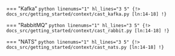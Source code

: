 === "Kafka"
    ```python linenums="1" hl_lines="3 5"
    {!> docs_src/getting_started/context/cast_kafka.py [ln:14-18] !}
    ```

=== "RabbitMQ"
    ```python linenums="1" hl_lines="3 5"
    {!> docs_src/getting_started/context/cast_rabbit.py [ln:14-18] !}
    ```

=== "NATS"
    ```python linenums="1" hl_lines="3 5"
    {!> docs_src/getting_started/context/cast_nats.py [ln:14-18] !}
    ```

